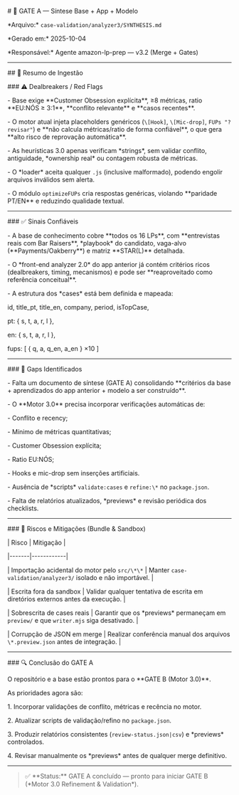 \# 🧩 GATE A — Síntese Base + App + Modelo  

\*Arquivo:\* `case-validation/analyzer3/SYNTHESIS.md`  

\*Gerado em:\* 2025-10-04  

\*Responsável:\* Agente amazon-lp-prep — v3.2 (Merge + Gates)



---



\## 🧭 Resumo de Ingestão



\### ⚠️ Dealbreakers / Red Flags  

\- Base exige \*\*Customer Obsession explícita\*\*, ≥8 métricas, ratio \*\*EU:NÓS ≥ 3:1\*\*, \*\*conflito relevante\*\* e \*\*casos recentes\*\*.  

\- O motor atual injeta placeholders genéricos (`\[Hook]`, `\[Mic-drop]`, `FUPs "? revisar"`) e \*\*não calcula métricas/ratio de forma confiável\*\*, o que gera \*\*alto risco de reprovação automática\*\*.  

\- As heurísticas 3.0 apenas verificam \*strings\*, sem validar conflito, antiguidade, \*ownership real\* ou contagem robusta de métricas.  

\- O \*loader\* aceita qualquer `.js` (inclusive malformado), podendo engolir arquivos inválidos sem alerta.  

\- O módulo `optimizeFUPs` cria respostas genéricas, violando \*\*paridade PT/EN\*\* e reduzindo qualidade textual.



---



\### ✅ Sinais Confiáveis  

\- A base de conhecimento cobre \*\*todos os 16 LPs\*\*, com \*\*entrevistas reais com Bar Raisers\*\*, \*playbook\* do candidato, vaga-alvo (\*\*Payments/Oakberry\*\*) e matriz \*\*STAR(L)\*\* detalhada.  

\- O \*front-end analyzer 2.0\* do app anterior já contém critérios ricos (dealbreakers, timing, mecanismos) e pode ser \*\*reaproveitado como referência conceitual\*\*.  

\- A estrutura dos \*cases\* está bem definida e mapeada:  

id, title\_pt, title\_en, company, period, isTopCase,

pt: { s, t, a, r, l },

en: { s, t, a, r, l },

fups: \[ { q, a, q\_en, a\_en } ×10 ]



---



\### 🧩 Gaps Identificados  

\- Falta um documento de síntese (GATE A) consolidando \*\*critérios da base + aprendizados do app anterior + modelo a ser construído\*\*.  

\- O \*\*Motor 3.0\*\* precisa incorporar verificações automáticas de:  

\- Conflito e recency;  

\- Mínimo de métricas quantitativas;  

\- Customer Obsession explícita;  

\- Ratio EU:NÓS;  

\- Hooks e mic-drop sem inserções artificiais.  

\- Ausência de \*scripts\* `validate:cases` e `refine:\*` no `package.json`.  

\- Falta de relatórios atualizados, \*previews\* e revisão periódica dos checklists.



---



\### 🧱 Riscos e Mitigações (Bundle \& Sandbox)

| Risco | Mitigação |

|-------|------------|

| Importação acidental do motor pelo `src/\*\*` | Manter `case-validation/analyzer3/` isolado e não importável. |

| Escrita fora da sandbox | Validar qualquer tentativa de escrita em diretórios externos antes da execução. |

| Sobrescrita de cases reais | Garantir que os \*previews\* permaneçam em `preview/` e que `writer.mjs` siga desativado. |

| Corrupção de JSON em merge | Realizar conferência manual dos arquivos `\*.preview.json` antes de integração. |



---



\### 🔍 Conclusão do GATE A  

O repositório e a base estão prontos para o \*\*GATE B (Motor 3.0)\*\*.  

As prioridades agora são:  

1\. Incorporar validações de conflito, métricas e recência no motor.  

2\. Atualizar scripts de validação/refino no `package.json`.  

3\. Produzir relatórios consistentes (`review-status.json|csv`) e \*previews\* controlados.  

4\. Revisar manualmente os \*previews\* antes de qualquer merge definitivo.



---



> ✅ \*\*Status:\*\* GATE A concluído — pronto para iniciar GATE B (\*Motor 3.0 Refinement \& Validation\*).



